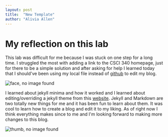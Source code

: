 ```yaml
---
layout: post
title:  "New Template"
author: "Alivia Allen"
---
```


# My reflection on this lab

This lab was difficult for me because I was stuck on one step for a long time. I struggled the most with adding a link to the CSCI 340 homepage, just for there to be a simple solution and after asking for help I learned today that I should've been using my local file instead of [github](https://github.com) to edit my blog.

![face, no image found](face.JPEG)

I learned about jekyll minima and how it worked and I learned about editing/overriding a jekyll theme from this [website](https://jekyllrb.com/docs/themes/#overriding-theme-defaults). Jekyll and Markdown are two totally new things for me and it has been fun to learn about them. It was cool to learn how to create a blog and edit it to my liking. As of right now I think everything makes since to me and I'm looking forward to making more changes to this blog. 

![thumb, no image found](thumb.jpg.peg)
